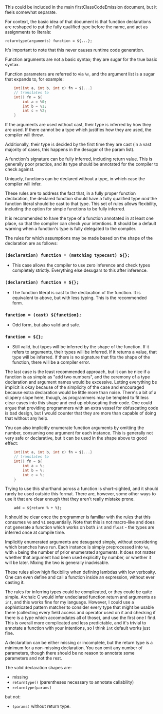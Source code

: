 This could be included in the main firstClassCodeEmission document, but it feels somewhat separate.

For context, the basic idea of that document is that function declarations are reshaped to put the fully qualified type before the name, and act as assignments to literals:

`returntype(arguments) function = ${...};`

It's important to note that this never causes runtime code generation.

Function arguments are not a basic syntax; they are sugar for the true basic syntax.

Function parameters are referred to via `%n`, and the argument list is a sugar that expands to, for example:

```c
    int(int a, int b, int c) fn = ${...}
    // translates to
    int() fn = ${
        int a = %0;
        int b = %1;
        int c = %2;
    }
```

If the arguments are used without cast, their type is inferred by how they are used. If there cannot be a type which justifies how they are used, the compiler will throw.

Additionally, their type is decided by the first time they are cast (in a vast majority of cases, this happens in the desugar of the param list).

A function's signature can be fully inferred, including return value. This is generally poor practice, and its type should be annotated for the compiler to check against.

Uniquely, functions can be declared without a type, in which case the compiler will infer.

These rules are to address the fact that, in a fully proper function declaration, the declared function should have a fully qualified type *and* the function literal should be cast to that type. This set of rules allows flexibility, including the option for simple functions to be fully inferred.

It is recommended to have the type of a function annotated in at least one place, so that the compiler can check your intentions. It should be a default warning when a function's type is fully delegated to the compiler.

The rules for which assumptions may be made based on the shape of the declaration are as follows:

### `(declaration) function = (matching typecast) ${};`

- This case allows the compiler to use zero inference and check types completely strictly. Everything else desugars to this after inference.

### `(declaration) function = ${};`

- The function literal is cast to the declaration of the function. It is equivalent to above, but with less typing. This is the recommended form.

### `function = (cast) ${function};`

- Odd form, but also valid and safe.

### `function = ${};`

- Still valid, but types will be inferred by the shape of the function. If it refers to arguments, their types will be inferred. If it returns a value, that type will be inferred. If there is no signature that fits the shape of the function, there will be a compiler error.

The last case is the least recommended approach, but it can be nice if a function is as simple as "add two numbers", and the ceremony of a type declaration and argument names would be excessive. Letting everything be implicit is okay because of the simplicity of the case and encouraged because extra declaration would be little more than noise. There's a bit of a slippery slope here, though, as programmers may be tempted to fit less clear cases into this shape and end up obfuscating their code. One could argue that providing programmers with an extra vessel for obfuscating code is bad design, but I would counter that they are more than capable of doing that without any help.

You can also implicitly enumerate function arguments by omitting the number, consuming one argument for each instance. This is generally not very safe or declarative, but it can be used in the shape above to good effect:

```c
    int(int a, int b, int c) fn = ${...}
    // translates to
    int() fn = ${
        int a = %;
        int b = %;
        int c = %;
    }
```

Trying to use this shorthand across a function is short-sighted, and it should rarely be used outside this format. There are, however, some other ways to use it that are clear enough that they aren't really mistake prone.

```
    add = ${return % + %};
```

It should be clear once the programmer is familiar with the rules that this consumes `%0` and `%1` sequentially. Note that this is not macro-like and does not generate a function which works on both `int` and `float` - the types are inferred once at compile time.

Implicitly enumerated arguments are desugared simply, without considering which branches have run. Each instance is simply preprocessed into `%n`, with `n` being the number of prior enumerated arguments. It does not matter whether that argument had been used explicitly by number, or whether it will be later. Mixing the two is generally inadvisable.

These rules allow high flexibility when defining lambdas with low verbosity. One can even define and call a function inside an expression, without ever casting it.

The rules for inferring types could be complicated, or they could be quite simple. Archaic C would infer undeclared function return and arguments as `int`, and this works fine for my language. However, I could use a sophisticated pattern matcher to consider every type that might be usable there (collecting every field access and operator used on it and checking if there is a type which accomodates all of those), and use the first one I find. This is overall more complicated and less predictable, and it's trivial to annotate a function with your intentions, so I think `int` default works just fine.

A declaration can be either missing or incomplete, but the return type is a minimum for a non-missing declaration. You can omit any number of parameters, though there should be no reason to annotate some parameters and not the rest.

The valid declaration shapes are:

- missing
- `returntype()` (parentheses necessary to annotate callability)
- `returntype(params)`

but not:
- `(params)` without return type.
